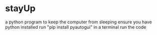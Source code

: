 # stayUp
a python program to keep the computer from sleeping
ensure you have python installed
run "pip install pyautogui" in a terminal
run the code
